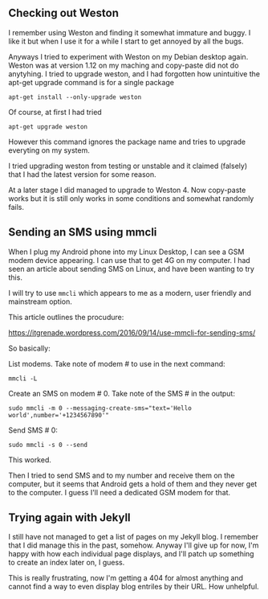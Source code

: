 ## Checking out Weston


I remember using Weston and finding it somewhat immature and buggy. I like it but when I use it for a while I start to get annoyed by all the bugs.

Anyways I tried to experiment with Weston on my Debian desktop again. Weston was at version 1.12 on my maching and copy-paste did not do anytyhing. I tried to upgrade weston, and I had forgotten how unintuitive the apt-get upgrade command is for a single package

	apt-get install --only-upgrade weston

Of course, at first I had tried

	apt-get upgrade weston

However this command ignores the package name and tries to upgrade everyting on my system.

I tried upgrading weston from testing or unstable and it claimed (falsely) that I had the latest version for some reason.

At a later stage I did managed to upgrade to Weston 4.
Now copy-paste works but it is still only works in some conditions and somewhat randomly fails.


## Sending an SMS using mmcli

When I plug my Android phone into my Linux Desktop, I can see a GSM modem device appearing. I can use that to get 4G on my computer. I had seen an article about sending SMS on Linux, and have been wanting to try this.

I will try to use `mmcli` which appears to me as a modern, user friendly and mainstream option.

This article outlines the procudure:

https://itgrenade.wordpress.com/2016/09/14/use-mmcli-for-sending-sms/

So basically:

List modems. Take note of modem # to use in the next command:

	mmcli -L

Create an SMS on modem # 0. Take note of the SMS # in the output:

	sudo mmcli -m 0 --messaging-create-sms="text='Hello world',number='+1234567890'"

Send SMS # 0:

	sudo mmcli -s 0 --send

This worked.

Then I tried to send SMS and to my number and receive them on the computer, but it seems that Android gets a hold of them and they never get to the computer. I guess I'll need a dedicated GSM modem for that.


## Trying again with Jekyll

I still have not managed to get a list of pages on my Jekyll blog. I remember that I did manage this in the past, somehow. Anyway I'll give up for now, I'm happy with how each individual page displays, and I'll patch up something to create an index later on, I guess.

This is really frustrating, now I'm getting a 404 for almost anything and cannot find a way to even display blog entriles by their URL. How unhelpful.